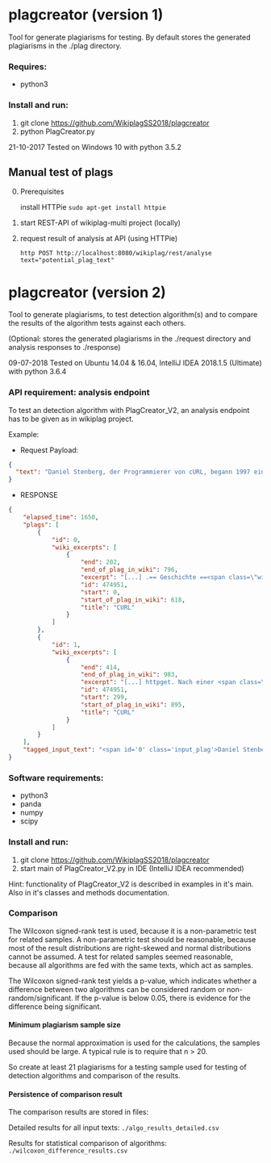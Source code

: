 # plagcreator (version 1)
Tool for generate plagiarisms for testing. By default stores the generated plagiarisms in the ./plag directory.

### Requires:
- python3

### Install and run:
1. git clone https://github.com/WikiplagSS2018/plagcreator
2. python PlagCreator.py


21-10-2017 Tested on Windows 10 with python 3.5.2


## Manual test of plags
0. Prerequisites

    install HTTPie ```sudo apt-get install httpie```

1. start REST-API of wikiplag-multi project (locally)
2. request result of analysis at API (using HTTPie)

    ```http POST http://localhost:8080/wikiplag/rest/analyse text="potential_plag_text"```

# plagcreator (version 2)
Tool to generate plagiarisms, to test detection algorithm(s) and to compare the results of the algorithm tests against each others. 

(Optional: stores the generated plagiarisms in the ./request directory and analysis responses to ./response)

09-07-2018 Tested on Ubuntu 14.04 & 16.04, IntelliJ IDEA 2018.1.5 (Ultimate) with python 3.6.4

### API requirement: analysis endpoint
To test an detection algorithm with PlagCreator_V2, an analysis endpoint has to be given as in wikiplag project.

Example: 

- Request Payload:
```json
{
  "text": "Daniel Stenberg, der Programmierer von cURL, begann 1997 ein Programm zu schreiben,das IRC-Teilnehmern Daten über Wechselkurse zur Verfügung stellen sollte, welche von Webseiten abgerufen werden mussten. Er hat dabei auf das schon vorhandene und sehr verbreitete Open-Source-Tool httpget aufgesetzt. Nach einer Erweiterung um andere Protokolle wurde das Programm am 20. März 1998 als cURL 4 erstmals veröffentlicht." 
}
```
- RESPONSE
```json
{
    "elapsed_time": 1650, 
    "plags": [
        {
            "id": 0, 
            "wiki_excerpts": [
                {
                    "end": 202, 
                    "end_of_plag_in_wiki": 796, 
                    "excerpt": "[...] .== Geschichte ==<span class=\"wiki_plag\">Daniel Stenberg, der Programmierer von cURL, begann 1997 ein Programm zu schreiben, das IRC-Teilnehmern Daten über Wechselkurse zur Verfügung stellen sollte, welche von Webseiten</span> abgerufen werden mu [...]", 
                    "id": 474951, 
                    "start": 0, 
                    "start_of_plag_in_wiki": 618, 
                    "title": "CURL"
                }
            ]
        }, 
        {
            "id": 1, 
            "wiki_excerpts": [
                {
                    "end": 414, 
                    "end_of_plag_in_wiki": 983, 
                    "excerpt": "[...] httpget. Nach einer <span class=\"wiki_plag\">Erweiterung um andere Protokolle wurde das Programm am 20. März 1998 als cURL 4 erstmals</span> veröffentlicht.== [...]", 
                    "id": 474951, 
                    "start": 299, 
                    "start_of_plag_in_wiki": 895, 
                    "title": "CURL"
                }
            ]
        }
    ], 
    "tagged_input_text": "<span id='0' class='input_plag'>Daniel Stenberg, der Programmierer von cURL, begann 1997 ein Programm zu schreiben,das IRC-Teilnehmern Daten über Wechselkurse zur Verfügung stellen sollte, welche von Webseiten abgerufen werden mussten</span>. Er hat dabei auf das schon vorhandene und sehr verbreitete Open-Source-Tool httpget aufgesetzt.<span id='1' class='input_plag'> Nach einer Erweiterung um andere Protokolle wurde das Programm am 20. März 1998 als cURL 4 erstmals veröffentlicht</span>."
}
```

### Software requirements:
- python3
- panda
- numpy
- scipy

### Install and run:
1. git clone https://github.com/WikiplagSS2018/plagcreator
2. start main of PlagCreator_V2.py in IDE (IntelliJ IDEA recommended)

Hint: functionality of PlagCreator_V2 is described in examples in it's main. Also in it's classes and methods documentation.

### Comparison
The Wilcoxon signed-rank test is used, because it is a non-parametric test for related samples. A non-parametric test should be 
reasonable, because most of the result distributions are right-skewed and normal distributions cannot be assumed.
A test for related samples seemed reasonable, because all algorithms are fed with the same texts, which act as samples.

The Wilcoxon signed-rank test yields a p-value, which indicates whether a difference between two algorithms can be considered
random or non-random/significant. If the p-value is below 0.05, there is evidence for the difference being significant.

#### Minimum plagiarism sample size
Because the normal approximation is used for the calculations, the samples used should be large. 
A typical rule is to require that n > 20. 

So create at least 21 plagiarisms for a testing sample used for testing of detection algorithms and comparison of the results. 

#### Persistence of comparison result
The comparison results are stored in files:

Detailed results for all input texts:
```./algo_results_detailed.csv```

Results for statistical comparison of algorithms:
```./wilcoxon_difference_results.csv```